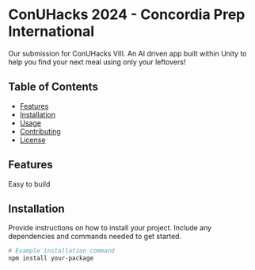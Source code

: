 # ConUHacks 2024 - Concordia Prep International

Our submission for ConUHacks VIII.
An AI driven app built within Unity to help you find your next meal using only your leftovers!

## Table of Contents

- [Features](#features)
- [Installation](#installation)
- [Usage](#usage)
- [Contributing](#contributing)
- [License](#license)

## Features

Easy to build


## Installation

Provide instructions on how to install your project. Include any dependencies and commands needed to get started.

```bash
# Example installation command
npm install your-package
